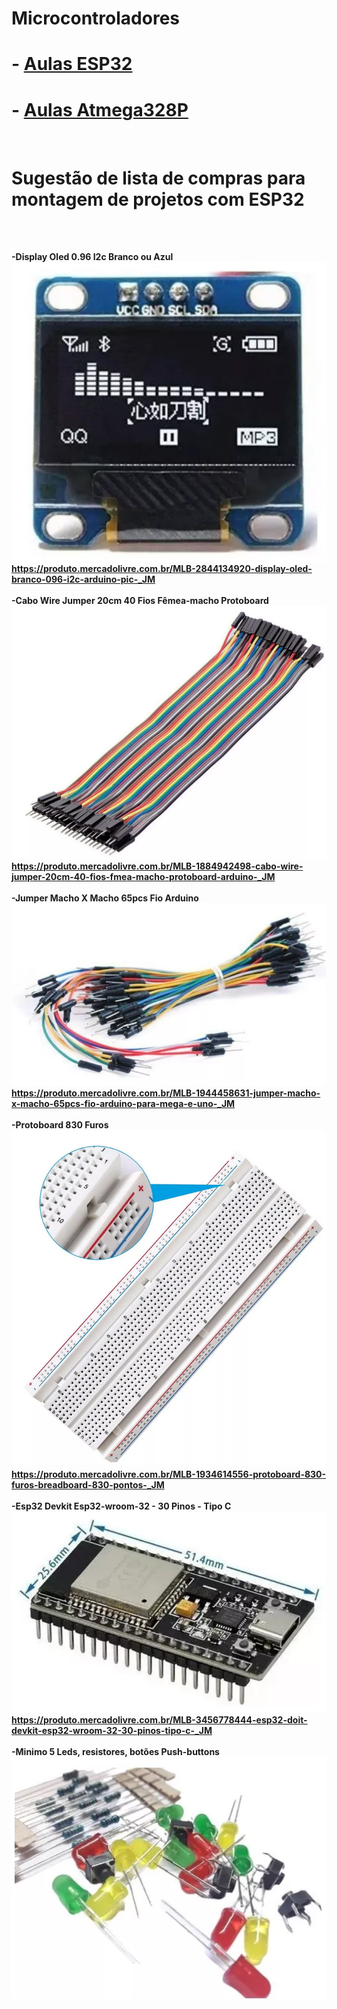 # Microcontroladores 

<B><h1>- <a href=https://github.com/mchavesferreira/mcr/blob/main/ESP32.md> Aulas ESP32 </A></h1>


<B><h1>- <a href=https://github.com/mchavesferreira/mcr/blob/main/mcr.md> Aulas Atmega328P </A></h1>

<BR><h1>Sugestão de lista de compras para montagem de projetos com ESP32</h1><BR>

<BR>-Display Oled 0.96 I2c Branco ou Azul 
<BR><img src=imagens/oled.png>
<BR>https://produto.mercadolivre.com.br/MLB-2844134920-display-oled-branco-096-i2c-arduino-pic-_JM
<BR>
<BR>-Cabo Wire Jumper 20cm 40 Fios Fêmea-macho Protoboard 
<BR><img src=imagens/jumpers_machofemea.png>
<BR>https://produto.mercadolivre.com.br/MLB-1884942498-cabo-wire-jumper-20cm-40-fios-fmea-macho-protoboard-arduino-_JM
<BR>
<BR>-Jumper Macho X Macho 65pcs Fio Arduino 
<BR><img src=imagens/jumpers_machomacho.png>
<BR>https://produto.mercadolivre.com.br/MLB-1944458631-jumper-macho-x-macho-65pcs-fio-arduino-para-mega-e-uno-_JM
<BR>
<BR>-Protoboard 830 Furos
<BR><img src=imagens/protoboard.png>
<BR>https://produto.mercadolivre.com.br/MLB-1934614556-protoboard-830-furos-breadboard-830-pontos-_JM
<BR>
<BR>-Esp32  Devkit Esp32-wroom-32 - 30 Pinos - Tipo C
<BR><img src=imagens/ESP32.png>
<BR>https://produto.mercadolivre.com.br/MLB-3456778444-esp32-doit-devkit-esp32-wroom-32-30-pinos-tipo-c-_JM
<BR>
<BR>-Minimo 5 Leds, resistores, botões Push-buttons
<BR><img src=imagens/leds_resistor.png>
<BR>
